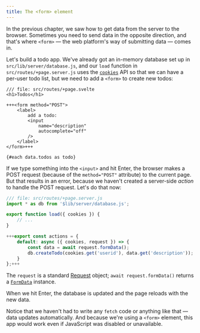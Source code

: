 ```yaml
---
title: The <form> element
---
```


In the previous chapter, we saw how to get data from the server to the browser. Sometimes you need to send data in the opposite direction, and that's where `<form>` — the web platform's way of submitting data — comes in.

Let's build a todo app. We've already got an in-memory database set up in `src/lib/server/database.js`, and our `load` function in `src/routes/+page.server.js` uses the [`cookies`](https://kit.svelte.dev/docs/load#cookies-and-headers) API so that we can have a per-user todo list, but we need to add a `<form>` to create new todos:

```svelte
/// file: src/routes/+page.svelte
<h1>Todos</h1>

+++<form method="POST">
	<label>
		add a todo:
		<input
			name="description"
			autocomplete="off"
		/>
	</label>
</form>+++

{#each data.todos as todo}
```

If we type something into the `<input>` and hit Enter, the browser makes a POST request (because of the `method="POST"` attribute) to the current page. But that results in an error, because we haven't created a server-side _action_ to handle the POST request. Let's do that now:

```js
/// file: src/routes/+page.server.js
import * as db from '$lib/server/database.js';

export function load({ cookies }) {
	// ...
}

+++export const actions = {
	default: async ({ cookies, request }) => {
		const data = await request.formData();
		db.createTodo(cookies.get('userid'), data.get('description'));
	}
};+++
```

The `request` is a standard [Request](https://developer.mozilla.org/en-US/docs/Web/API/Request) object; `await request.formData()` returns a [`FormData`](https://developer.mozilla.org/en-US/docs/Web/API/FormData) instance.

When we hit Enter, the database is updated and the page reloads with the new data.

Notice that we haven't had to write any `fetch` code or anything like that — data updates automatically. And because we're using a `<form>` element, this app would work even if JavaScript was disabled or unavailable.
